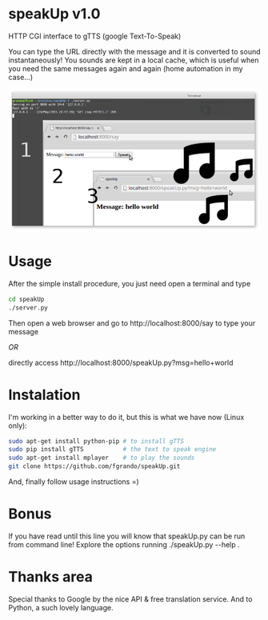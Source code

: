 # speakUp v1.0
HTTP CGI interface to gTTS (google Text-To-Speak)

You can type the URL directly with the message and it is converted to sound instantaneously! You sounds are kept in a local cache, which is useful when you need the same messages again and again (home automation in my case...)

![Demo Picture](./demo.png?raw=true "In use:")

# Usage
After the simple install procedure, you just need open a terminal and type
```sh
cd speakUp
./server.py
```
Then open a web browser and go to http://localhost:8000/say to type your message

 _OR_

directly access http://localhost:8000/speakUp.py?msg=hello+world

# Instalation
I'm working in a better way to do it, but this is what we have now (Linux only):
```sh
sudo apt-get install python-pip # to install gTTS
sudo pip install gTTS           # the text to speak engine
sudo apt-get install mplayer    # to play the sounds
git clone https://github.com/fgrando/speakUp.git
```
And, finally follow usage instructions =)

# Bonus
If you have read until this line you will know that speakUp.py can be run from command line! Explore the options running ./speakUp.py --help .

# Thanks area
Special thanks to Google by the nice API & free translation service.
And to Python, a such lovely language.


